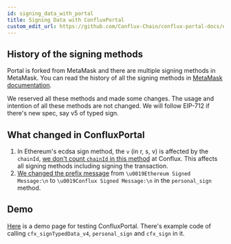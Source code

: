 ```yaml
---
id: signing_data_with_portal
title: Signing Data with ConfluxPortal
custom_edit_url: https://github.com/Conflux-Chain/conflux-portal-docs/edit/master/docs/en/portal/API_Reference/Signing_Data.md
---
```


## History of the signing methods

Portal is forked from MetaMask and there are multiple signing methods in MetaMask. You can read the history of all the signing methods in [MetaMask documentation](https://docs.metamask.io/guide/signing-data.html#a-brief-history). 

We reserved all these methods and made some changes. The usage and intention of all these methods are not changed. We will follow EIP-712 if there's new spec, say v5 of typed sign.

## What changed in ConfluxPortal

1. In Ethereum's ecdsa sign method, the `v` (in r, s, v) is affected by the `chainId`, [we don't count `chainId` in this method](https://github.com/yqrashawn/confluxjs-util/compare/59e9849ac291c7bb2318f804b8f4b02277bf5bca...master#diff-332ce297a81989a8b375f3bb70deb2ec) at Conflux. This affects all signing methods including signing the transaction.
2. [We changed the prefix message](https://github.com/yqrashawn/confluxjs-util/compare/59e9849ac291c7bb2318f804b8f4b02277bf5bca...master#diff-332ce297a81989a8b375f3bb70deb2ecR126) from `\u0019Ethereum Signed Message:\n` to `\u0019Conflux Signed Message:\n` in the `personal_sign` method.

## Demo

[Here]() is a demo page for testing ConfluxPortal. There's example code of calling `cfx_signTypedData_v4`, `personal_sign` and `cfx_sign` in it.
